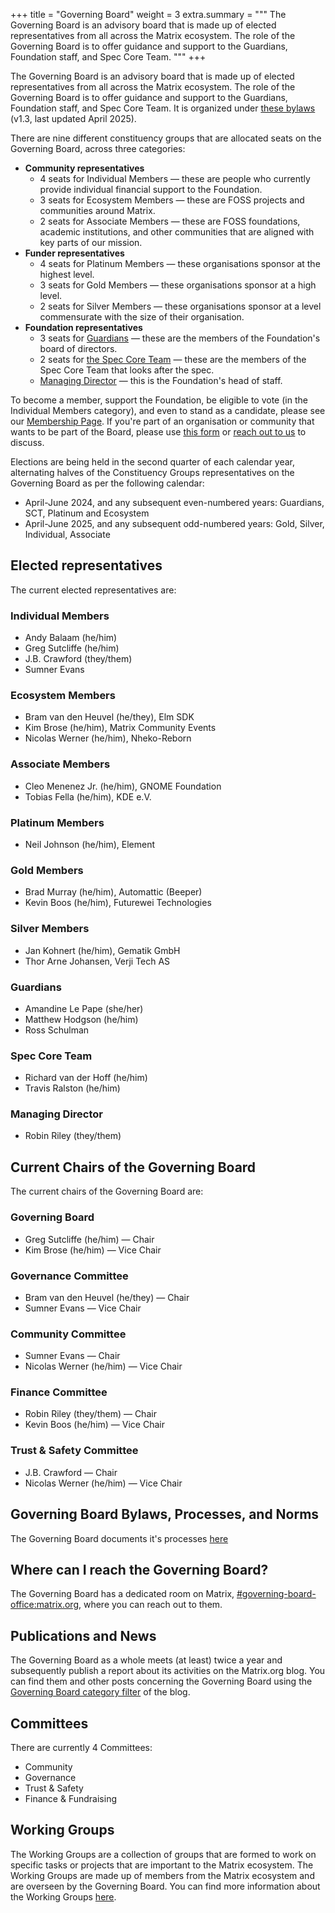 +++
title = "Governing Board"
weight = 3
extra.summary = """
The Governing Board is an advisory board that is made up of elected representatives from all across the Matrix ecosystem. The role of the Governing Board is to offer guidance and support to the Guardians, Foundation staff, and Spec Core Team.
"""
+++

The Governing Board is an advisory board that is made up of elected representatives from all across the Matrix ecosystem. The role of the Governing Board is to offer guidance and support to the Guardians, Foundation staff, and Spec Core Team. It is organized under [these bylaws](/media/2025-04-governing-board-terms-of-reference.pdf) (v1.3, last updated April 2025).

There are nine different constituency groups that are allocated seats on the Governing Board, across three categories:

* **Community representatives**
  * 4 seats for Individual Members — these are people who currently provide individual financial support to the Foundation.
  * 3 seats for Ecosystem Members — these are FOSS projects and communities around Matrix.
  * 2 seats for Associate Members — these are FOSS foundations, academic institutions, and other communities that are aligned with key parts of our mission.
* **Funder representatives**
  * 4 seats for Platinum Members — these organisations sponsor at the highest level.
  * 3 seats for Gold Members — these organisations sponsor at a high level.
  * 2 seats for Silver Members — these organisations sponsor at a level commensurate with the size of their organisation.
* **Foundation representatives**
  * 3 seats for [Guardians](/foundation/about#the-guardians) — these are the members of the Foundation's board of directors.
  * 2 seats for [the Spec Core Team](/foundation/about#the-spec-core-team) — these are the members of the Spec Core Team that looks after the spec.
  * [Managing Director](/foundation/about#managing-director) — this is the Foundation's head of staff.

To become a member, support the Foundation, be eligible to vote (in the Individual Members category), and even to stand as a candidate, please see our [Membership Page](/membership).
If you're part of an organisation or community that wants to be part of the Board, please use [this form](https://cryptpad.fr/form/#/2/form/view/j1+wOJVZWyrDKvGP-G1r-zEOI3a52j5Y22brxhrdcmM/) or [reach out to us](/contact) to discuss.

Elections are being held in the second quarter of each calendar year, alternating halves of the Constituency Groups representatives on the Governing Board as per the following calendar:

* April-June 2024, and any subsequent even-numbered years: Guardians, SCT, Platinum and Ecosystem
* April-June 2025, and any subsequent odd-numbered years: Gold, Silver, Individual, Associate

## Elected representatives

The current elected representatives are:

<div class="two-column">
<div>

### Individual Members

* Andy Balaam (he/him)
* Greg Sutcliffe (he/him)
* J.B. Crawford (they/them)
* Sumner Evans

</div>
<div>

### Ecosystem Members

* Bram van den Heuvel (he/they), Elm SDK
* Kim Brose (he/him), Matrix Community Events
* Nicolas Werner (he/him), Nheko-Reborn

</div>
<div>

### Associate Members

* Cleo Menenez Jr. (he/him), GNOME Foundation
* Tobias Fella (he/him), KDE e.V.

</div>
<div>

### Platinum Members

* Neil Johnson (he/him), Element

</div>
<div>

### Gold Members

* Brad Murray (he/him), Automattic (Beeper)
* Kevin Boos (he/him), Futurewei Technologies

</div>
<div>

### Silver Members

* Jan Kohnert (he/him), Gematik GmbH
* Thor Arne Johansen, Verji Tech AS

</div>
<div>

### Guardians

* Amandine Le Pape (she/her)
* Matthew Hodgson (he/him)
* Ross Schulman

</div>
<div>

### Spec Core Team

* Richard van der Hoff (he/him)
* Travis Ralston (he/him)

</div>
<div>

### Managing Director

* Robin Riley (they/them)

</div>

</div>

## Current Chairs of the Governing Board

The current chairs of the Governing Board are:

<div class="two-column">
<div>

### Governing Board

* Greg Sutcliffe (he/him) — Chair
* Kim Brose (he/him) — Vice Chair

</div>
<div>

### Governance Committee

* Bram van den Heuvel (he/they) — Chair
* Sumner Evans — Vice Chair

</div>
<div>

### Community Committee

* Sumner Evans — Chair
* Nicolas Werner (he/him) — Vice Chair

</div>
<div>

### Finance Committee

* Robin Riley (they/them) — Chair
* Kevin Boos (he/him) — Vice Chair

</div>
<div>

### Trust & Safety Committee

* J.B. Crawford — Chair
* Nicolas Werner (he/him) — Vice Chair

</div>

</div>

## Governing Board Bylaws, Processes, and Norms

The Governing Board documents it's processes [here](/foundation/governing-board/bylaws/01-introduction)

## Where can I reach the Governing Board?

The Governing Board has a dedicated room on Matrix, [#governing-board-office:matrix.org](https://matrix.to/#/#governing-board-office:matrix.org), where you can reach out to them.

## Publications and News

The Governing Board as a whole meets (at least) twice a year and subsequently publish a report about its activities on the Matrix.org blog. You can find them and other posts concerning the Governing Board using the [Governing Board category filter](https://matrix.org/category/governing-board/) of the blog.

## Committees

There are currently 4 Committees:

* Community
* Governance
* Trust & Safety
* Finance & Fundraising

## Working Groups

The Working Groups are a collection of groups that are formed to work on specific tasks or projects that are important to the Matrix ecosystem. The Working Groups are made up of members from the Matrix ecosystem and are overseen by the Governing Board. You can find more information about the Working Groups [here](/foundation/working-groups).
